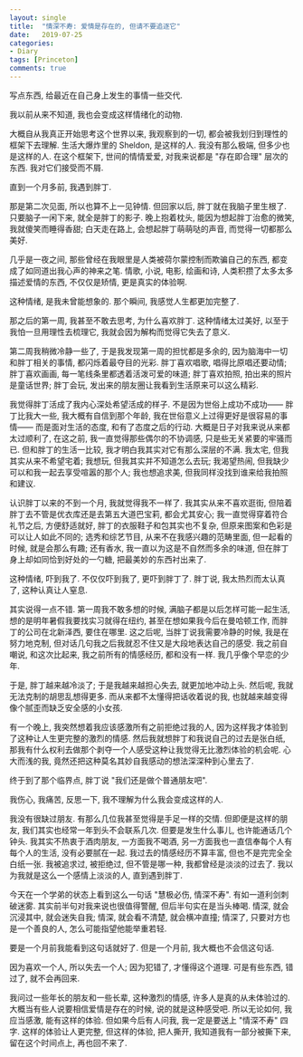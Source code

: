 ```yaml
---
layout: single
title:  "情深不寿: 爱情是存在的, 但请不要追逐它"
date:   2019-07-25
categories:
- Diary
tags: [Princeton]
comments: true
---
```

写点东西, 给最近在自己身上发生的事情一些交代. 

我以前从来不知道, 我也会变成这样情绪化的动物. 

大概自从我真正开始思考这个世界以来, 我观察到的一切, 都会被我划归到理性的框架下去理解. 
生活大爆炸里的 Sheldon, 是这样的人. 我没有那么极端, 但多少也是这样的人. 
在这个框架下, 世间的情情爱爱, 对我来说都是 "存在即合理" 层次的东西. 我对它们接受而不屑. 

直到一个月多前, 我遇到胖丁. 

那是第二次见面, 所以也算不上一见钟情. 但回家以后, 胖丁就在我脑子里生根了. 
只要脑子一闲下来, 就全是胖丁的影子. 晚上抱着枕头, 能因为想起胖丁治愈的微笑, 
我就傻笑而睡得香甜; 白天走在路上, 会想起胖丁萌萌哒的声音, 而觉得一切都那么美好. 

几乎是一夜之间, 那些曾经在我眼里是人类被荷尔蒙控制而欺骗自己的东西, 
都变成了如同道出我心声的神来之笔. 情歌, 小说, 电影, 绘画和诗, 
人类积攒了太多太多描述爱情的东西, 不仅仅是矫情, 更是真实的体验啊. 

这种情绪, 是我未曾能想象的. 那个瞬间, 我感觉人生都更加完整了. 

那之后的第一周, 我甚至不敢去思考, 为什么喜欢胖丁. 这种情绪太过美好, 
以至于我怕一旦用理性去梳理它, 我就会因为解构而觉得它失去了意义. 

第二周我稍微冷静一些了, 于是我发现第一周的担忧都是多余的, 
因为脑海中一切和胖丁相关的事情, 都闪烁着最夺目的光彩. 
胖丁喜欢唱歌, 唱得比原唱还要动情; 
胖丁喜欢画画, 每一笔线条里都透着活泼可爱的味道; 
胖丁喜欢拍照, 拍出来的照片是童话世界; 
胖丁会玩, 发出来的朋友圈让我看到生活原来可以这么精彩. 

我觉得胖丁活成了我内心深处希望活成的样子. 不是因为世俗上成功不成功—— 
胖丁比我大一些, 我大概有自信到那个年龄, 我在世俗意义上过得更好是很容易的事情——
而是面对生活的态度, 和有了态度之后的行动. 
大概是日子对我来说从来都太过顺利了, 在这之前, 我一直觉得那些偶尔的不协调感, 
只是些无关紧要的牢骚而已. 但和胖丁的生活一比较, 我才明白我其实对它有那么深层的不满. 
我太宅, 但我其实从来不希望宅着; 我想玩, 但我其实并不知道怎么去玩; 
我渴望热闹, 但我缺少可以和我一起去享受喧嚣的那个人; 
我也想追求美, 但我同样没找到谁来给我拍照和建议. 

认识胖丁以来的不到一个月, 我就觉得我不一样了. 
我其实从来不喜欢逛街, 但陪着胖丁去不管是优衣库还是去第五大道巴宝莉, 都会尤其安心; 
我一直觉得穿着符合礼节之后, 方便舒适就好, 胖丁的衣服鞋子和包其实也不复杂, 
但原来图案和色彩是可以让人如此不同的; 
选秀和综艺节目, 从来不在我感兴趣的范畴里面, 但一起看的时候, 就是会那么有趣; 
还有香水, 我一直以为这是不自然而多余的味道, 但在胖丁身上却如同恰到好处的一勺糖, 
把最美妙的东西衬出来了. 

这种情绪, 吓到我了. 不仅仅吓到我了, 更吓到胖丁了. 
胖丁说, 我太热烈而太认真了, 这种认真让人窒息. 

其实说得一点不错. 第一周我不敢多想的时候, 满脑子都是以后怎样可能一起生活, 
想的是明年暑假我要找实习就得在纽约, 甚至在想如果我今后在曼哈顿工作, 
而胖丁的公司在北新泽西, 要住在哪里. 
这之后呢, 当胖丁说我需要冷静的时候, 我是在努力地克制, 
但对话几句我之后我就忍不住又是大段地表达自己的感受. 
我之前自嘲说, 和这次比起来, 我之前所有的情感经历, 都和没有一样. 
我几乎像个早恋的少年. 

于是, 胖丁越来越冷淡了; 于是我越来越担心失去, 就更加地冲动上头. 
然后呢, 我就无法克制的胡思乱想得更多. 而从来都不太懂得把话收着说的我, 
也就越来越变得像个腻歪而缺乏安全感的小女孩. 

有一个晚上, 我突然想着我应该感激所有之前拒绝过我的人, 
因为这样我才体验到了这种让人生更完整的激烈的情感. 
然后我就想胖丁和我说自己的过去是张白纸, 
那我有什么权利去做那个剥夺一个人感受这种让我觉得无比激烈体验的机会呢. 
心大而浅的我, 竟然还把这种莫名其妙自我感动的想法深深种到心里去了. 

终于到了那个临界点, 胖丁说 "我们还是做个普通朋友吧". 

我伤心, 我痛苦, 反思一下, 我不理解为什么我会变成这样的人. 

我没有很缺过朋友. 有那么几位我甚至觉得是手足一样的交情. 但即便是这样的朋友, 
我们其实也经常一年到头不会联系几次. 但要是发生什么事儿, 也许能通话几个钟头. 
我其实不热衷于酒肉朋友, 一方面我不喝酒, 另一方面我也一直信奉每个人有每个人的生活, 
没有必要腻在一起. 我过去的情感经历不算丰富, 但也不是完完全全白纸一张. 
我被追求过, 被拒绝过, 但不管是哪一种, 我都曾经是淡淡的过去了. 
我以为我就是这么一个感情上淡淡的人, 直到遇到胖丁. 

今天在一个学弟的状态上看到这么一句话 "慧极必伤, 情深不寿". 有如一道利剑刺破迷雾. 
其实前半句对我来说也很值得警醒, 但后半句实在是当头棒喝. 
情深, 就会沉浸其中, 就会迷失自我; 情深, 就会看不清楚, 就会横冲直撞; 
情深了, 只要对方也是一个善良的人, 怎么可能指望他能举重若轻. 

要是一个月前我能看到这句话就好了. 但是一个月前, 我大概也不会信这句话. 

因为喜欢一个人, 所以失去一个人; 因为犯错了, 才懂得这个道理. 
可是有些东西, 错过了, 就不会再回来. 

我问过一些年长的朋友和一些长辈, 这种激烈的情感, 许多人是真的从未体验过的. 
大概当有些人说要相信爱情是存在的时候, 说的就是这种感受吧. 
所以无论如何, 我应当感激, 能有这样的体验. 但如果今后有人问我, 
我一定是要送上 "情深不寿" 四字. 这样的体验让人更完整, 但这样的体验, 把人撕开, 
我知道我有一部分被撕下来, 留在这个时间点上, 再也回不来了. 
